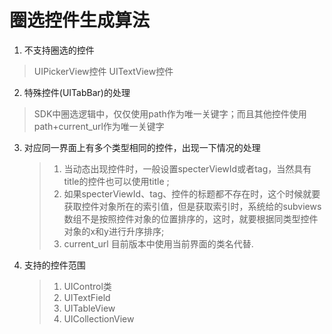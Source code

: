 # 圈选控件生成算法

1. 不支持圈选的控件
> UIPickerView控件
> UITextView控件

2. 特殊控件(UITabBar)的处理
> SDK中圈选逻辑中，仅仅使用path作为唯一关键字；而且其他控件使用path+current_url作为唯一关键字

3. 对应同一界面上有多个类型相同的控件，出现一下情况的处理
    > 1. 当动态出现控件时，一般设置specterViewId或者tag，当然具有title的控件也可以使用title;
    > 2. 如果specterViewId、tag、控件的标题都不存在时，这个时候就要获取控件对象所在的索引值，但是获取索引时，系统给的subviews数组不是按照控件对象的位置排序的，这时，就要根据同类型控件对象的x和y进行升序排序;
    > 3. current_url 目前版本中使用当前界面的类名代替.
    
4. 支持的控件范围
    > 1. UIControl类
    > 2. UITextField
    > 3. UITableView
    > 4. UICollectionView